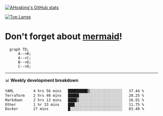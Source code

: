 [![AHosking's GitHub stats](https://github-readme-stats.vercel.app/api?username=ahosking&count_private=true&show_icons=true&theme=onedark&hide_rank=true&include_all_commits=true)](https://github.com/ahosking)

[![Top Langs](https://github-readme-stats.vercel.app/api/top-langs/?username=ahosking&layout=compact&theme=onedark)](https://github.com/ahosking)


# Don't forget about [mermaid](https://github.blog/2022-02-14-include-diagrams-markdown-files-mermaid/)!

```mermaid
  graph TD;
      A-->B;
      A-->C;
      B-->D;
      C-->D;
```
-------

📊 **Weekly development breakdown**

<!--START_SECTION:waka-->

```txt
YAML         4 hrs 56 mins   █████████▒░░░░░░░░░░░░░░░   37.44 %
Terraform    2 hrs 40 mins   █████░░░░░░░░░░░░░░░░░░░░   20.25 %
Markdown     2 hrs 13 mins   ████▒░░░░░░░░░░░░░░░░░░░░   16.91 %
Other        1 hr 33 mins    ███░░░░░░░░░░░░░░░░░░░░░░   11.75 %
Docker       27 mins         █░░░░░░░░░░░░░░░░░░░░░░░░   03.49 %
```

<!--END_SECTION:waka-->
